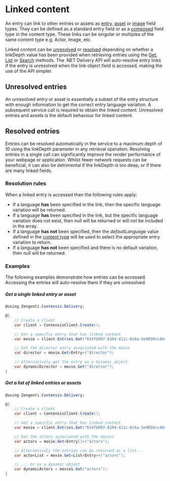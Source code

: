 # Linked content

An entry can link to other entries or assets as [entry](/model/entry.md), [asset](/model/asset.md) or [image](/model/image.md) field types. They can be defined as a standard entry field or as a [composed](/model/composed.md) field type in the content type. These links can be singular or multiples of the same content type e.g. Actor, Image, etc.

Linked content can be [unresolved](#unresolved-entries) or [resolved](#resolved-entries) depending on whether a linkDepth value has been provided when retrieving entries using the [Get](/key-concepts/entry-get.md), [List](/key-concepts/entries-list.md) or [Search](/search/entry-search.md) methods. The .NET Delivery API will auto-resolve entry links if the entry is unresolved when the link object field is accessed, making the use of the API simpler.

## Unresolved entries

An unresolved entry or asset is essentially a subset of the entry structure with enough information to get the correct entry language variation. A subsequent service call is required to obtain the linked content. Unresolved entries and assets is the default behaviour for linked content.

## Resolved entries

Entries can be resolved automatically in the service to a maximum depth of 10 using the linkDepth parameter in any retrieval operation. Resolving entries in a single call can significantly improve the render performance of your webpage or application. Whilst fewer network requests can be beneficial, it can also be detrimental if the linkDepth is too deep, or if there are many linked fields.

### Resolution rules

When a linked entry is accessed then the following rules apply:

- If a language **has** been specified in the link, then the specific language variation will be returned.
- If a language **has** been specified in the link, but the specific language variation does not exist, then null will be returned or will not be included in the array.
- If a language **has not** been specified, then the *defaultLanguage* value defined in the [content type](/model/contenttype.md) will be used to select the appropriate entry variation to return.
- If a language **has not** been specified and there is no default variation, then null will be returned.


### Examples

The following examples demonstrate how entries can be accessed. Accessing the entries will auto-resolve them if they are unresolved.

##### Get a single linked entry or asset

```cs
@using Zengenti.Contensis.Delivery;

@{
    // Create a client
    var client = ContensisClient.Create();

    // Get a specific entry that has linked content
    var movie = client.Entries.Get("654fb097-8104-411c-8c6a-5e9050cc49c2");

    // Get the director entry associated with the movie
    var director = movie.Get<Entry>("director");

    // Alternatively get the entry as a dynamic object
    var dynamicDirector = movie.Get("director");
}
```

##### Get a list of linked entries or assets

```cs
@using Zengenti.Contensis.Delivery;

@{
    // Create a client
    var client = ContensisClient.Create();

    // Get a specific entry that has linked content
    var movie = client.Entries.Get("654fb097-8104-411c-8c6a-5e9050cc49c2");

    // Get the actors associated with the movies
    var actors = movie.Get<Entry[]>("actors");

    // Alternatively the entries can be returned as a list...
    var actorList = movie.Get<List<Entry>>("actors");

    // ... or as a dynamic object
    var dynamicActors = movies.Get("actors");
}
```
